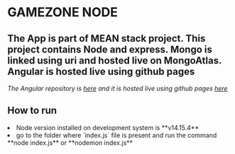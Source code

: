 # GAMEZONE NODE
## The App is part of MEAN stack project. This project contains Node and express. Mongo is linked using uri and hosted live on MongoAtlas. Angular is hosted live using github pages
*The Angular repository is [here](https://github.com/vikramBhavsar/gamezone-angular) and it is hosted live using github pages [here](https://vikrambhavsar.github.io/gamezone-angular/main)*

## How to run ##
<li>Node version installed on development system is **v14.15.4**
<li>go to the folder where `index.js` file is present and run the command **node index.js** or **nodemon index.js**



